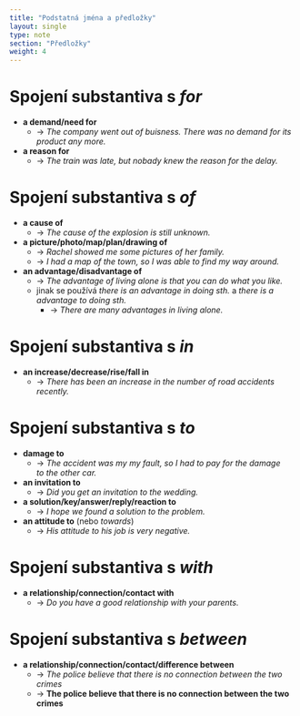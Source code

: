 ```yaml
---
title: "Podstatná jména a předložky"
layout: single
type: note
section: "Předložky"
weight: 4
---
```

# Spojení substantiva s _for_
- **a demand/need for**
    - -> _The company went out of buisness. There was no demand for its product any more._
- **a reason for**
    - -> _The train was late, but nobady knew the reason for the delay._
# Spojení substantiva s _of_
- **a cause of**
    - -> _The cause of the explosion is still unknown._
- **a picture/photo/map/plan/drawing of**
    - -> _Rachel showed me some pictures of her family._
    - -> _I had a map of the town, so I was able to find my way around._
- **an advantage/disadvantage of**
    - -> _The advantage of living alone is that you can do what you like._
    - jinak se používá _there is an advantage in doing sth._ a _there is a advantage to doing sth._
        - -> _There are many advantages in living alone._
# Spojení substantiva s _in_
- **an increase/decrease/rise/fall in**
    - -> _There has been an increase in the number of road accidents recently._
# Spojení substantiva s _to_
- **damage to**
    - -> _The accident was my my fault, so I had to pay for the damage to the other car._
- **an invitation to**
    - -> _Did you get an invitation to the wedding._
- **a solution/key/answer/reply/reaction to**
    - -> _I hope we found a solution to the problem._
- **an attitude to** (nebo _towards_)
    - -> _His attitude to his job is very negative._
# Spojení substantiva s _with_
- **a relationship/connection/contact with**
    - -> _Do you have a good relationship with your parents._
# Spojení substantiva s _between_
- **a relationship/connection/contact/difference between**
    - -> _The police believe that there is no connection between the two crimes_
    - -> __The police believe that there is no connection between the two crimes__
